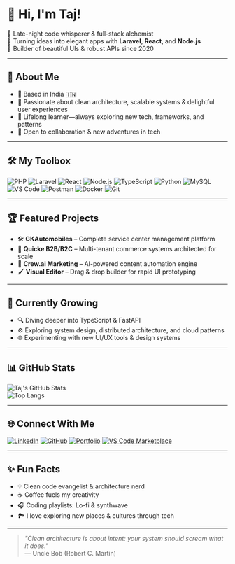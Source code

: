 # 👋 Hi, I'm Taj!

🌙 Late-night code whisperer & full-stack alchemist  
🚀 Turning ideas into elegant apps with **Laravel**, **React**, and **Node.js**  
🧩 Builder of beautiful UIs & robust APIs since 2020

---

## 🚩 About Me

- 📍 Based in India 🇮🇳
- 🎯 Passionate about clean architecture, scalable systems & delightful user experiences
- 🧠 Lifelong learner—always exploring new tech, frameworks, and patterns
- 🤝 Open to collaboration & new adventures in tech

---

## 🛠 My Toolbox

![PHP](https://img.shields.io/badge/PHP-777BB4?logo=php&logoColor=white&style=flat-square)
![Laravel](https://img.shields.io/badge/Laravel-E74430?logo=laravel&logoColor=white&style=flat-square)
![React](https://img.shields.io/badge/React-20232A?logo=react&logoColor=61DAFB&style=flat-square)
![Node.js](https://img.shields.io/badge/Node.js-339933?logo=node.js&logoColor=white&style=flat-square)
![TypeScript](https://img.shields.io/badge/TypeScript-3178C6?logo=typescript&logoColor=white&style=flat-square)
![Python](https://img.shields.io/badge/Python-3776AB?logo=python&logoColor=white&style=flat-square)
![MySQL](https://img.shields.io/badge/MySQL-4479A1?logo=mysql&logoColor=white&style=flat-square)
![VS Code](https://img.shields.io/badge/Editor-VSCode-blue?logo=visualstudiocode&style=flat-square)
![Postman](https://img.shields.io/badge/API%20Testing-Postman-orange?logo=postman&style=flat-square)
![Docker](https://img.shields.io/badge/Container-Docker-2496ED?logo=docker&logoColor=white&style=flat-square)
![Git](https://img.shields.io/badge/Version-Git-critical?logo=git&style=flat-square)

---

## 🏆 Featured Projects

- 🛠️ **GKAutomobiles** – Complete service center management platform  
- 🧱 **Quicke B2B/B2C** – Multi-tenant commerce systems architected for scale  
- 🧠 **Crew.ai Marketing** – AI-powered content automation engine  
- 🖌️ **Visual Editor** – Drag & drop builder for rapid UI prototyping

---

## 🌱 Currently Growing

- 🔍 Diving deeper into TypeScript & FastAPI  
- ⚙️ Exploring system design, distributed architecture, and cloud patterns  
- 🌐 Experimenting with new UI/UX tools & design systems

---

## 📊 GitHub Stats

![Taj's GitHub Stats](https://github-readme-stats.vercel.app/api?username=taj54&show_icons=true&theme=tokyonight&border_radius=10)  
![Top Langs](https://github-readme-stats.vercel.app/api/top-langs/?username=taj54&layout=compact&theme=tokyonight)

---

## 🌐 Connect With Me

[![LinkedIn](https://img.shields.io/badge/-LinkedIn-0077b5?style=flat-square&logo=linkedin)](https://www.linkedin.com/in/tajul-islam-j)
[![GitHub](https://img.shields.io/badge/-GitHub-181717?style=flat-square&logo=github)](https://github.com/taj54)
[![Portfolio](https://img.shields.io/badge/-Portfolio-24292f?style=flat-square&logo=githubpages)](https://taj54.github.io)
[![VS Code Marketplace](https://img.shields.io/badge/-VSCode%20Marketplace-007ACC?style=flat-square&logo=visualstudiocode)](https://marketplace.visualstudio.com/publishers/taj154dev)

---

## ✨ Fun Facts

- 💡 Clean code evangelist & architecture nerd
- ☕ Coffee fuels my creativity
- 🎧 Coding playlists: Lo-fi & synthwave
- 🏞️ I love exploring new places & cultures through tech

---

> *"Clean architecture is about intent: your system should scream what it does."*  
> — Uncle Bob (Robert C. Martin)
